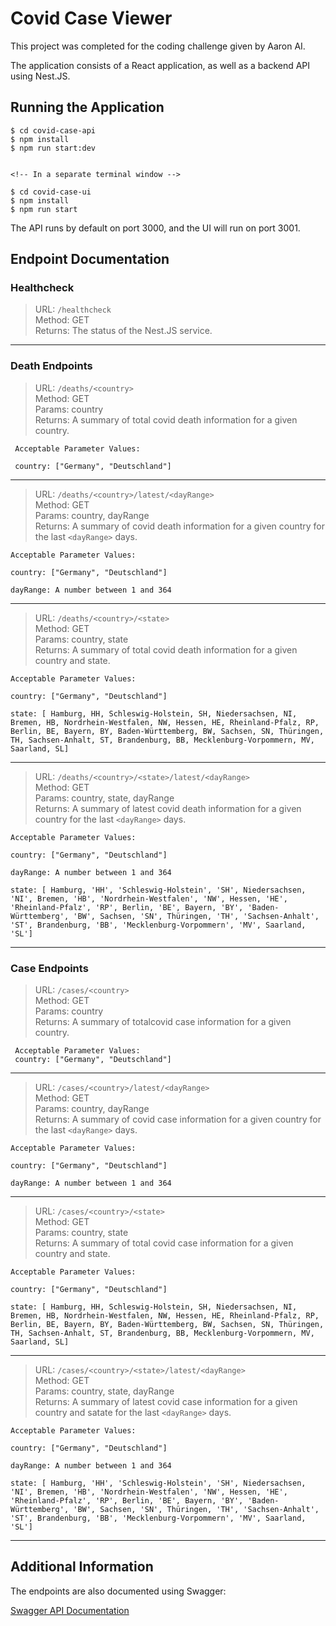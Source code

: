 # Covid Case Viewer

This project was completed for the coding challenge given by Aaron AI.

The application consists of a React application, as well as a backend API using Nest.JS.

## Running the Application

```
$ cd covid-case-api
$ npm install
$ npm run start:dev


<!-- In a separate terminal window -->

$ cd covid-case-ui
$ npm install
$ npm run start

```

The API runs by default on port 3000, and the UI will run on port 3001.

## Endpoint Documentation

### Healthcheck

> URL: `/healthcheck` </br>
> Method: GET
> </br>
> Returns: The status of the Nest.JS service.

---

### Death Endpoints

> URL: `/deaths/<country>` </br>
> Method: GET
> </br>
> Params: country
> </br>
> Returns: A summary of total covid death information for a given country.

```
 Acceptable Parameter Values:

 country: ["Germany", "Deutschland"]
```

---

> URL: `/deaths/<country>/latest/<dayRange>` </br>
> Method: GET
> </br>
> Params: country, dayRange
> </br>
> Returns: A summary of covid death information for a given country for the last `<dayRange>` days.

```
Acceptable Parameter Values:

country: ["Germany", "Deutschland"]

dayRange: A number between 1 and 364
```

---

> URL: `/deaths/<country>/<state>`</br>
> Method: GET
> </br>
> Params: country, state
> </br>
> Returns: A summary of total covid death information for a given country and state.

```
Acceptable Parameter Values:

country: ["Germany", "Deutschland"]

state: [ Hamburg, HH, Schleswig-Holstein, SH, Niedersachsen, NI, Bremen, HB, Nordrhein-Westfalen, NW, Hessen, HE, Rheinland-Pfalz, RP, Berlin, BE, Bayern, BY, Baden-Württemberg, BW, Sachsen, SN, Thüringen, TH, Sachsen-Anhalt, ST, Brandenburg, BB, Mecklenburg-Vorpommern, MV, Saarland, SL]
```

---

> URL: `/deaths/<country>/<state>/latest/<dayRange>` </br>
> Method: GET
> </br>
> Params: country, state, dayRange
> </br>
> Returns: A summary of latest covid death information for a given country for the last `<dayRange>` days.

```
Acceptable Parameter Values:

country: ["Germany", "Deutschland"]

dayRange: A number between 1 and 364

state: [ Hamburg, 'HH', 'Schleswig-Holstein', 'SH', Niedersachsen, 'NI', Bremen, 'HB', 'Nordrhein-Westfalen', 'NW', Hessen, 'HE', 'Rheinland-Pfalz', 'RP', Berlin, 'BE', Bayern, 'BY', 'Baden-Württemberg', 'BW', Sachsen, 'SN', Thüringen, 'TH', 'Sachsen-Anhalt', 'ST', Brandenburg, 'BB', 'Mecklenburg-Vorpommern', 'MV', Saarland, 'SL']
```

---

### Case Endpoints

> URL: `/cases/<country>` </br>
> Method: GET
> </br>
> Params: country
> </br>
> Returns: A summary of totalcovid case information for a given country.

```
 Acceptable Parameter Values:
 country: ["Germany", "Deutschland"]
```

---

> URL: `/cases/<country>/latest/<dayRange>`</br>
> Method: GET
> </br>
> Params: country, dayRange
> </br>
> Returns: A summary of covid case information for a given country for the last `<dayRange>` days.

```
Acceptable Parameter Values:

country: ["Germany", "Deutschland"]

dayRange: A number between 1 and 364
```

---

> URL: `/cases/<country>/<state>`</br>
> Method: GET
> </br>
> Params: country, state
> </br>
> Returns: A summary of total covid case information for a given country and state.

```
Acceptable Parameter Values:

country: ["Germany", "Deutschland"]

state: [ Hamburg, HH, Schleswig-Holstein, SH, Niedersachsen, NI, Bremen, HB, Nordrhein-Westfalen, NW, Hessen, HE, Rheinland-Pfalz, RP, Berlin, BE, Bayern, BY, Baden-Württemberg, BW, Sachsen, SN, Thüringen, TH, Sachsen-Anhalt, ST, Brandenburg, BB, Mecklenburg-Vorpommern, MV, Saarland, SL]
```

---

> URL: `/cases/<country>/<state>/latest/<dayRange>` </br>
> Method: GET
> </br>
> Params: country, state, dayRange
> </br>
> Returns: A summary of latest covid case information for a given country and satate for the last `<dayRange>` days.

```
Acceptable Parameter Values:

country: ["Germany", "Deutschland"]

dayRange: A number between 1 and 364

state: [ Hamburg, 'HH', 'Schleswig-Holstein', 'SH', Niedersachsen, 'NI', Bremen, 'HB', 'Nordrhein-Westfalen', 'NW', Hessen, 'HE', 'Rheinland-Pfalz', 'RP', Berlin, 'BE', Bayern, 'BY', 'Baden-Württemberg', 'BW', Sachsen, 'SN', Thüringen, 'TH', 'Sachsen-Anhalt', 'ST', Brandenburg, 'BB', 'Mecklenburg-Vorpommern', 'MV', Saarland, 'SL']
```

---

## Additional Information

The endpoints are also documented using Swagger:

[Swagger API Documentation](http://localhost:3000/api)
